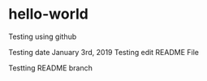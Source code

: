 # hello-world
Testing using github

Testing date January 3rd, 2019
Testing edit README File

Testting README branch
